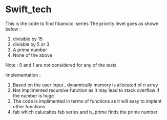 # Swift_tech
This is the code to find fibanocci series 
The priority level goes as shown below :
1. divisible by 15 
2. divisble by 5 or 3 
3. A prime number
4. None of the above 

Note :
0 and 1 are not considered for any of the tests

Implementation :

1. Based on the user input , dynamically memory is allocated of n array
2. Not implimented recursive function as it may lead to stack overflow if the number is huge
3. The code is implimented in terms of functions as it will easy to implent other functions 
4. fab which calucaltes fab series and is_prime finds the prime number 
